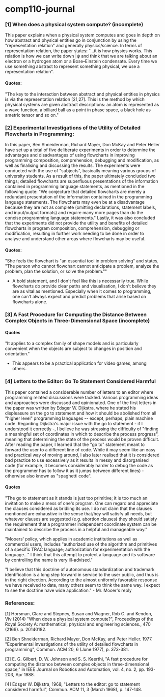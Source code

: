 # comp110-journal

### [1] When does a physical system compute? (incomplete) 
This paper explains when a physical system computes and goes in depth on how abstract and physical entities go in conjunction by using the "representation relation" and generally physics/science. In terms of representation relation, the paper states: "...it is how physics works. This relation is how we can write down |ψ and think that we are talking about an electron or a hydrogen atom or a Bose–Einstein condensate. Every time we use something abstract to represent something physical, we use a representation relation". 

#### Quotes:
"The key to the interaction between abstract and physical entities in physics is via the representation relation [21,27]. This is the method by which physical systems are given abstract descriptions: an atom is represented as a wave function, a billiard ball as a point in phase space, a black hole as ametric tensor and so on."


### [2] Experimental Investigations of the Utility of Detailed Flowcharts in Programming:
In this paper, Ben Shneiderman, Richard Mayer, Don McKay and Peter Heller have set up a total of five deliberate experiments in order to determine the advantages and disadvantages of using flowcharts in improving programming composition, comprehension, debugging and modification, as well as finalising and discussing the results. The experiments were conducted with the use of "subjects", basically meaning various groups of university students. As a result of this, the paper ultimately concluded two things; detailed flowcharts are superfluous presentations of the information contained in programming language statements, as mentioned in the following quote: "We conjecture that detailed flowcharts are merely a redundant presentation of the information contained in the programming language statements. The flowcharts may even be at a disadvantage because they are not as complete (omitting declarations, statement labels, and input/output formats) and require many more pages than do the concise programming language statements." Lastly, it was also concluded that the experiments did not provide the utility and benefits of detailed flowcharts in program composition, comprehension, debugging or modification, resulting in further work needing to be done in order to analyse and understand other areas where flowcharts may be useful. 

#### Quotes:

"She feels the flowchart is "an essential tool in problem solving" and states, "The person who cannot flowchart cannot anticipate a problem, analyze the problem, plan the solution, or solve the problem.""
- A bold statement, and I don't feel like this is necessarily true. While flowcharts do provide clear paths and visualisation, I don't believe they are as vital as mentioned. Especially when it comes to programming, one can't always expect and predict problems that arise based on flowcharts alone. 


### [3] A Fast Procedure for Computing the Distance Between Complex Objects in Three-Dimensional Space (incomplete)


#### Quotes
"It applies to a complex family of shape models and is particularly convenient when the objects are subject to changes in position and orientation."
- This appears to be a practical application for video games, among others. 


### [4] Letters to the Editor: Go To Statement Considered Harmful

This paper contained a considerable number of letters to an editor where programming related discussions were tackled. Various programming ideas and approaches were discussed and opinionated. One of the first letters in the paper was written by Edsger W. Dijkstra, where he stated his displeasure on the go to statement and how it should be abolished from all "higher level" programming languages -- except, perhaps, plain machine code. Regarding Dijkstra's major issue with the go to statement - if I understood it correctly -, I believe he was stressing the difficulty of "finding a meaningful set of coordinates in which to describe the process progress", meaning that determining the state of the process would be proven difficult. After reading the paper, I learned that the "go to" statement meant to forward the user to a different line of code. While it may seem like an easy and practical way of moving around, I also later realised that it is considered bad practice to use excessively as it results in messy and disorganised code (for example, it becomes considerably harder to debug the code as the programmer has to follow it as it jumps between different lines) - otherwise also known as "spaghetti code". 

#### Quotes
"The go to statement as it stands is just too primitive; it is too much an invitation to make a mess of one's program. One can regard and appreciate the clauses considered as bridling its use. I do not claim that the clauses mentioned are exhaustive in the sense that/hey will satisfy all needs, but whatever clauses are suggested (e.g. abortion clauses) they should satisfy the requirement that a programmer independent coordinate system can be maintained to describe the process in a helpful and manageable way."

"Mooers' policy, which applies in academic institutions as well as commercial users, includes "authorized use of the algorithm and primitives of a specific TRAC language; authorization for experimentation with the language..." I think that this attempt to protect a language and its software by controlling the name is very ill-advised."

"I believe that this doctrine of autonomous standardization and trademark identification is a long step forward in service to the user public, and thus is in the right direction. According to the almost uniformly favorable response we have received to date, many others seem to think the same way. I expect to see the doctrine have wide application." - Mr. Mooer's reply


### References:
[1] Horsman, Clare and Stepney, Susan and Wagner, Rob C. and Kendon, Viv (2014) "When does a physical system compute?", Proceedings of the Royal Society A: mathematical, physical and engineering sciences., 470 (2169). p. 20140182.

[2] Ben Shneiderman, Richard Mayer, Don McKay, and Peter Heller. 1977. "Experimental investigations of the utility of detailed flowcharts in programming", Commun. ACM 20, 6 (June 1977), p. 373-381. 

[3] E. G. Gilbert, D. W. Johnson and S. S. Keerthi, "A fast procedure for computing the distance between complex objects in three-dimensional space," in IEEE Journal on Robotics and Automation, vol. 4, no. 2, pp. 193-203, Apr 1988.

[4] Edsger W. Dijkstra, 1968, "Letters to the editor: go to statement considered harmful", Commun. ACM 11, 3 (March 1968), p. 147-148.
